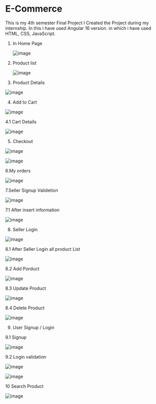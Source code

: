 # E-Commerce
This is my 4th semester Final Project I Created the Project during my internship. In this i have used Angular 16 version. in which i have used HTML, CSS, JavaScript.  
1. In Home Page
 
   ![image](https://github.com/user-attachments/assets/78ac2fa6-0b8c-48ce-b988-65a3f3439439)

   

2. Product list
 
   ![image](https://github.com/user-attachments/assets/c0d65efb-0016-4ca4-b4fa-e6011449640c)


   
3. Product Details
 
![image](https://github.com/user-attachments/assets/f7182aac-28ac-4166-b382-95404db8740b)


   
4.  Add to Cart
  
![image](https://github.com/user-attachments/assets/656e55ac-d56a-4102-a6c1-8eb0841b6084)



4.1 Cart Details

![image](https://github.com/user-attachments/assets/c0fc38ce-feb3-4a7b-bcbf-5959c41c6121)



5. Checkout
 
![image](https://github.com/user-attachments/assets/dca1983d-4e90-44ab-93ef-5561d88907ad)


![image](https://github.com/user-attachments/assets/55b00fea-80b9-4093-997f-3ff8deee6fb0)



6.My orders 

![image](https://github.com/user-attachments/assets/754203d8-19b4-4292-b7cf-9d5e4b2437bd)



7.Seller Signup Validetion

![image](https://github.com/user-attachments/assets/f44150d6-582d-4b3e-844d-53ce12b0ab06)


7.1 After insert information

![image](https://github.com/user-attachments/assets/d239ef96-d678-4635-af3e-1a7321f4422b)



8. Seller Login

![image](https://github.com/user-attachments/assets/f42d60c3-ac2c-4ca3-b492-0f319331aa04)

8.1 After Seller Login all product List 

![image](https://github.com/user-attachments/assets/c813047c-974b-4308-ae1e-35014d368d6c)

8.2 Add Porduct

![image](https://github.com/user-attachments/assets/fcc54737-9228-4a75-bc6b-140eb70d7a82)

8.3 Update Product

![image](https://github.com/user-attachments/assets/48df5d88-6765-480a-b01c-ce3f5d0b3c7b)

8.4 Delete Product

![image](https://github.com/user-attachments/assets/fb2459b4-51dd-48ec-83af-ab4b4e680260)



9. User Signup / Login
 
 9.1 Signup
 
![image](https://github.com/user-attachments/assets/6f96257d-72fd-4daa-b412-3606c7c5832e)

9.2 Login validation

![image](https://github.com/user-attachments/assets/a961ebbd-bdce-4626-8120-05ee8a3c6b14)

![image](https://github.com/user-attachments/assets/3aacfe24-612b-4456-b3f5-bc762ce6393e)


10 Search Product 

![image](https://github.com/user-attachments/assets/8030d9c5-2406-4663-844e-c774a49fca07)





 





